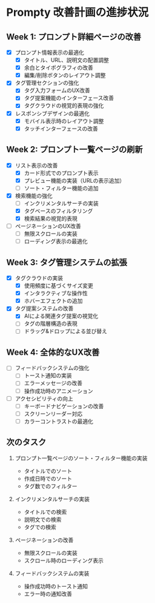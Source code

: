 # Prompty 改善計画の進捗状況

## Week 1: プロンプト詳細ページの改善
- [x] プロンプト情報表示の最適化
  - [x] タイトル、URL、説明文の配置調整
  - [x] 余白とタイポグラフィの改善
  - [x] 編集/削除ボタンのレイアウト調整
- [x] タグ管理セクションの強化
  - [x] タグ入力フォームのUX改善
  - [x] タグ提案機能のインターフェース改善
  - [x] タグクラウドの視覚的表現の強化
- [x] レスポンシブデザインの最適化
  - [x] モバイル表示時のレイアウト調整
  - [x] タッチインターフェースの改善

## Week 2: プロンプト一覧ページの刷新
- [x] リスト表示の改善
  - [x] カード形式でのプロンプト表示
  - [x] プレビュー機能の実装（URLの表示追加）
  - [ ] ソート・フィルター機能の追加
- [x] 検索機能の強化
  - [ ] インクリメンタルサーチの実装
  - [x] タグベースのフィルタリング
  - [x] 検索結果の視覚的表現
- [ ] ページネーションのUX改善
  - [ ] 無限スクロールの実装
  - [ ] ローディング表示の最適化

## Week 3: タグ管理システムの拡張
- [x] タグクラウドの実装
  - [x] 使用頻度に基づくサイズ変更
  - [x] インタラクティブな操作性
  - [x] ホバーエフェクトの追加
- [x] タグ提案システムの改善
  - [x] AIによる関連タグ提案の視覚化
  - [ ] タグの階層構造の表現
  - [ ] ドラッグ&ドロップによる並び替え

## Week 4: 全体的なUX改善
- [ ] フィードバックシステムの強化
  - [ ] トースト通知の実装
  - [ ] エラーメッセージの改善
  - [ ] 操作成功時のアニメーション
- [ ] アクセシビリティの向上
  - [ ] キーボードナビゲーションの改善
  - [ ] スクリーンリーダー対応
  - [ ] カラーコントラストの最適化

## 次のタスク
1. プロンプト一覧ページのソート・フィルター機能の実装
   - タイトルでのソート
   - 作成日時でのソート
   - タグ数でのフィルター

2. インクリメンタルサーチの実装
   - タイトルでの検索
   - 説明文での検索
   - タグでの検索

3. ページネーションの改善
   - 無限スクロールの実装
   - スクロール時のローディング表示

4. フィードバックシステムの実装
   - 操作成功時のトースト通知
   - エラー時の通知改善